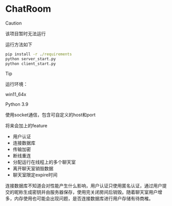 # 				ChatRoom

> [!CAUTION]
>
> 该项目暂时无法运行
>
> 运行方法如下

```cmd
pip install -r ./requirements
python server_start.py
python client_start.py
```

> [!TIP]
>
> 运行环境：
>
> win11_64x
>
> Python 3.9
>
> 使用socket通信，包含可自定义的host和port



将来会加上的feature

- 用户认证
- 连接数据库
- 传输加密
- 断线重连
- 分配运行在线程上的多个聊天室
- 离开聊天室销毁数据
- 聊天室限定expire时间



连接数据库不知道会对性能产生什么影响，用户认证只使用匿名认证，通过用户提交的昵称生成密钥并由服务器保存，使用完关闭房间后销毁。随着聊天室用户增多，内存使用也可能会出现问题，是否连接数据库进行用户存储有待商榷。

